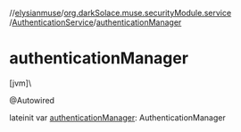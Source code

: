 //[elysianmuse](../../../index.md)/[org.darkSolace.muse.securityModule.service](../index.md)
/[AuthenticationService](index.md)/[authenticationManager](authentication-manager.md)

# authenticationManager

[jvm]\

@Autowired

lateinit var [authenticationManager](authentication-manager.md): AuthenticationManager
